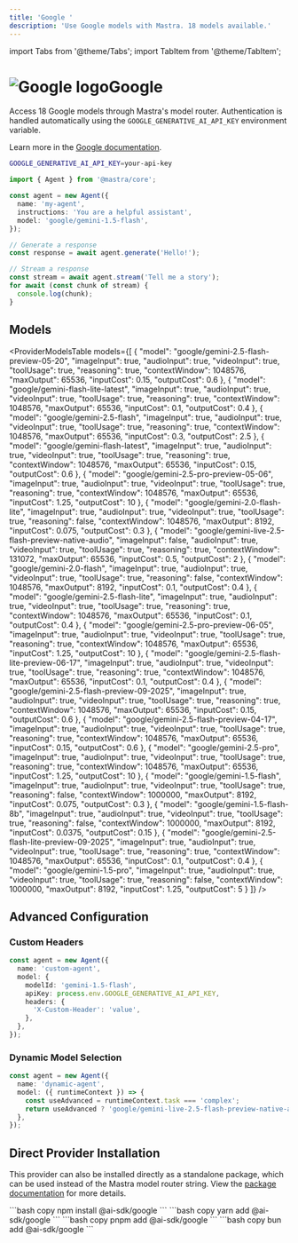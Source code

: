 ```yaml
---
title: 'Google '
description: 'Use Google models with Mastra. 18 models available.'
---
```


import Tabs from '@theme/Tabs';
import TabItem from '@theme/TabItem';

# <img src="https://models.dev/logos/google.svg" alt="Google logo" className="inline w-8 h-8 mr-2 align-middle dark:invert dark:brightness-0 dark:contrast-200" />Google

Access 18 Google models through Mastra's model router. Authentication is handled automatically using the `GOOGLE_GENERATIVE_AI_API_KEY` environment variable.

Learn more in the [Google documentation](https://ai.google.dev/gemini-api/docs/pricing).

```bash
GOOGLE_GENERATIVE_AI_API_KEY=your-api-key
```

```typescript
import { Agent } from '@mastra/core';

const agent = new Agent({
  name: 'my-agent',
  instructions: 'You are a helpful assistant',
  model: 'google/gemini-1.5-flash',
});

// Generate a response
const response = await agent.generate('Hello!');

// Stream a response
const stream = await agent.stream('Tell me a story');
for await (const chunk of stream) {
  console.log(chunk);
}
```

## Models

<ProviderModelsTable
models={[
{
"model": "google/gemini-2.5-flash-preview-05-20",
"imageInput": true,
"audioInput": true,
"videoInput": true,
"toolUsage": true,
"reasoning": true,
"contextWindow": 1048576,
"maxOutput": 65536,
"inputCost": 0.15,
"outputCost": 0.6
},
{
"model": "google/gemini-flash-lite-latest",
"imageInput": true,
"audioInput": true,
"videoInput": true,
"toolUsage": true,
"reasoning": true,
"contextWindow": 1048576,
"maxOutput": 65536,
"inputCost": 0.1,
"outputCost": 0.4
},
{
"model": "google/gemini-2.5-flash",
"imageInput": true,
"audioInput": true,
"videoInput": true,
"toolUsage": true,
"reasoning": true,
"contextWindow": 1048576,
"maxOutput": 65536,
"inputCost": 0.3,
"outputCost": 2.5
},
{
"model": "google/gemini-flash-latest",
"imageInput": true,
"audioInput": true,
"videoInput": true,
"toolUsage": true,
"reasoning": true,
"contextWindow": 1048576,
"maxOutput": 65536,
"inputCost": 0.15,
"outputCost": 0.6
},
{
"model": "google/gemini-2.5-pro-preview-05-06",
"imageInput": true,
"audioInput": true,
"videoInput": true,
"toolUsage": true,
"reasoning": true,
"contextWindow": 1048576,
"maxOutput": 65536,
"inputCost": 1.25,
"outputCost": 10
},
{
"model": "google/gemini-2.0-flash-lite",
"imageInput": true,
"audioInput": true,
"videoInput": true,
"toolUsage": true,
"reasoning": false,
"contextWindow": 1048576,
"maxOutput": 8192,
"inputCost": 0.075,
"outputCost": 0.3
},
{
"model": "google/gemini-live-2.5-flash-preview-native-audio",
"imageInput": false,
"audioInput": true,
"videoInput": true,
"toolUsage": true,
"reasoning": true,
"contextWindow": 131072,
"maxOutput": 65536,
"inputCost": 0.5,
"outputCost": 2
},
{
"model": "google/gemini-2.0-flash",
"imageInput": true,
"audioInput": true,
"videoInput": true,
"toolUsage": true,
"reasoning": false,
"contextWindow": 1048576,
"maxOutput": 8192,
"inputCost": 0.1,
"outputCost": 0.4
},
{
"model": "google/gemini-2.5-flash-lite",
"imageInput": true,
"audioInput": true,
"videoInput": true,
"toolUsage": true,
"reasoning": true,
"contextWindow": 1048576,
"maxOutput": 65536,
"inputCost": 0.1,
"outputCost": 0.4
},
{
"model": "google/gemini-2.5-pro-preview-06-05",
"imageInput": true,
"audioInput": true,
"videoInput": true,
"toolUsage": true,
"reasoning": true,
"contextWindow": 1048576,
"maxOutput": 65536,
"inputCost": 1.25,
"outputCost": 10
},
{
"model": "google/gemini-2.5-flash-lite-preview-06-17",
"imageInput": true,
"audioInput": true,
"videoInput": true,
"toolUsage": true,
"reasoning": true,
"contextWindow": 1048576,
"maxOutput": 65536,
"inputCost": 0.1,
"outputCost": 0.4
},
{
"model": "google/gemini-2.5-flash-preview-09-2025",
"imageInput": true,
"audioInput": true,
"videoInput": true,
"toolUsage": true,
"reasoning": true,
"contextWindow": 1048576,
"maxOutput": 65536,
"inputCost": 0.15,
"outputCost": 0.6
},
{
"model": "google/gemini-2.5-flash-preview-04-17",
"imageInput": true,
"audioInput": true,
"videoInput": true,
"toolUsage": true,
"reasoning": true,
"contextWindow": 1048576,
"maxOutput": 65536,
"inputCost": 0.15,
"outputCost": 0.6
},
{
"model": "google/gemini-2.5-pro",
"imageInput": true,
"audioInput": true,
"videoInput": true,
"toolUsage": true,
"reasoning": true,
"contextWindow": 1048576,
"maxOutput": 65536,
"inputCost": 1.25,
"outputCost": 10
},
{
"model": "google/gemini-1.5-flash",
"imageInput": true,
"audioInput": true,
"videoInput": true,
"toolUsage": true,
"reasoning": false,
"contextWindow": 1000000,
"maxOutput": 8192,
"inputCost": 0.075,
"outputCost": 0.3
},
{
"model": "google/gemini-1.5-flash-8b",
"imageInput": true,
"audioInput": true,
"videoInput": true,
"toolUsage": true,
"reasoning": false,
"contextWindow": 1000000,
"maxOutput": 8192,
"inputCost": 0.0375,
"outputCost": 0.15
},
{
"model": "google/gemini-2.5-flash-lite-preview-09-2025",
"imageInput": true,
"audioInput": true,
"videoInput": true,
"toolUsage": true,
"reasoning": true,
"contextWindow": 1048576,
"maxOutput": 65536,
"inputCost": 0.1,
"outputCost": 0.4
},
{
"model": "google/gemini-1.5-pro",
"imageInput": true,
"audioInput": true,
"videoInput": true,
"toolUsage": true,
"reasoning": false,
"contextWindow": 1000000,
"maxOutput": 8192,
"inputCost": 1.25,
"outputCost": 5
}
]}
/>

## Advanced Configuration

### Custom Headers

```typescript
const agent = new Agent({
  name: 'custom-agent',
  model: {
    modelId: 'gemini-1.5-flash',
    apiKey: process.env.GOOGLE_GENERATIVE_AI_API_KEY,
    headers: {
      'X-Custom-Header': 'value',
    },
  },
});
```

### Dynamic Model Selection

```typescript
const agent = new Agent({
  name: 'dynamic-agent',
  model: ({ runtimeContext }) => {
    const useAdvanced = runtimeContext.task === 'complex';
    return useAdvanced ? 'google/gemini-live-2.5-flash-preview-native-audio' : 'google/gemini-1.5-flash';
  },
});
```

## Direct Provider Installation

This provider can also be installed directly as a standalone package, which can be used instead of the Mastra model router string. View the [package documentation](https://www.npmjs.com/package/@ai-sdk/google) for more details.

<Tabs groupId="package-manager">
  <TabItem value="npm" label="npm" default>
    ```bash copy
    npm install @ai-sdk/google
    ```
  </TabItem>
  <TabItem value="yarn" label="yarn">
    ```bash copy
    yarn add @ai-sdk/google
    ```
  </TabItem>
  <TabItem value="pnpm" label="pnpm">
    ```bash copy
    pnpm add @ai-sdk/google
    ```
  </TabItem>
  <TabItem value="bun" label="bun">
    ```bash copy
    bun add @ai-sdk/google
    ```
  </TabItem>
</Tabs>
